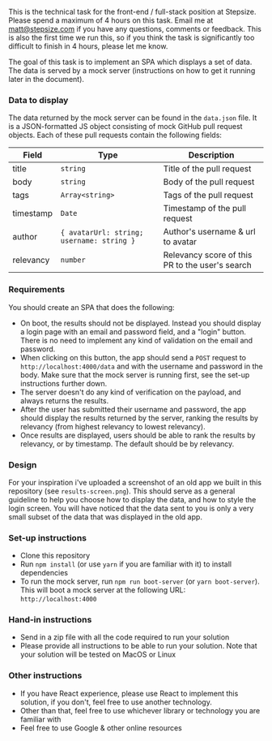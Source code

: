 This is the technical task for the front-end / full-stack position at Stepsize. Please spend a maximum of 4 hours on this task. Email me at matt@stepsize.com if you have any questions, comments or feedback. This is also the first time we run this, so if you think the task is significantly too difficult to finish in 4 hours, please let me know.

The goal of this task is to implement an SPA which displays a set of data. The data is served by a mock server (instructions on how to get it running later in the document).

### Data to display

The data returned by the mock server can be found in the `data.json` file. It is a JSON-formatted JS object consisting of mock GitHub pull request objects. Each of these pull requests contain the following fields:


| Field  | Type | Description |
| ------------- | ------------- | ------------- |
| title  | `string`  | Title of the pull request |
| body  | `string`  | Body of the pull request |
| tags | `Array<string>` | Tags of the pull request |
| timestamp | `Date` | Timestamp of the pull request |
| author | `{ avatarUrl: string; username: string }` | Author's username & url to avatar |
| relevancy | `number` | Relevancy score of this PR to the user's search |


### Requirements

You should create an SPA that does the following:
- On boot, the results should not be displayed. Instead you should display a login page with an email and password field, and a "login" button. There is no need to implement any kind of validation on the email and password.
- When clicking on this button, the app should send a `POST` request to `http://localhost:4000/data` and with the username and password in the body. Make sure that the mock server is running first, see the set-up instructions further down.
- The server doesn't do any kind of verification on the payload, and always returns the results.
- After the user has submitted their username and password, the app should display the results returned by the server, ranking the results by relevancy (from highest relevancy to lowest relevancy).
- Once results are displayed, users should be able to rank the results by relevancy, or by timestamp. The default should be by relevancy.

### Design
For your inspiration i've uploaded a screenshot of an old app we built in this repository (see `results-screen.png`). This should serve as a general guideline to help you choose how to display the data, and how to style the login screen. You will have noticed that the data sent to you is only a very small subset of the data that was displayed in the old app.

### Set-up instructions
- Clone this repository
- Run `npm install` (or use `yarn` if you are familiar with it) to install dependencies
- To run the mock server, run `npm run boot-server` (or `yarn boot-server`). This will boot a mock server at the following URL: `http://localhost:4000`

### Hand-in instructions
- Send in a zip file with all the code required to run your solution
- Please provide all instructions to be able to run your solution. Note that your solution will be tested on MacOS or Linux

### Other instructions
- If you have React experience, please use React to implement this solution, if you don't, feel free to use another technology.
- Other than that, feel free to use whichever library or technology you are familiar with
- Feel free to use Google & other online resources
